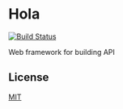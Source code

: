 Hola
====

[![Build Status](https://travis-ci.org/nkt/hola.svg?branch=master)](https://travis-ci.org/nkt/hola)

Web framework for building API

License
-------
[MIT](LICENSE)
